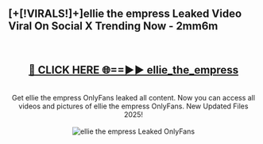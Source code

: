<h2>[+[!VIRALS!]+]ellie the empress Leaked Video Viral On Social X Trending Now - 2mm6m</h2>
<br>
<div align="center">
<h2><a href="https://libra.edu.pl?ellie_the_empress" rel="nofollow">🔴 CLICK HERE 🌐==►► ellie_the_empress</a></h2>
<br>
Get ellie the empress OnlyFans leaked all content. Now you can access all videos and pictures of ellie the empress OnlyFans. New Updated Files 2025!
<br>
<br>
<a href="https://libra.edu.pl?ellie_the_empress" rel="nofollow" data-target="animated-image.originalLink"><img src="https://i.ibb.co.com/WyWwxjT/player-gif2.gif" alt="ellie the empress Leaked OnlyFans" style="max-width: 100%; display: inline-block;" data-target="animated-image.originalImage"></a>
</div>
<br>